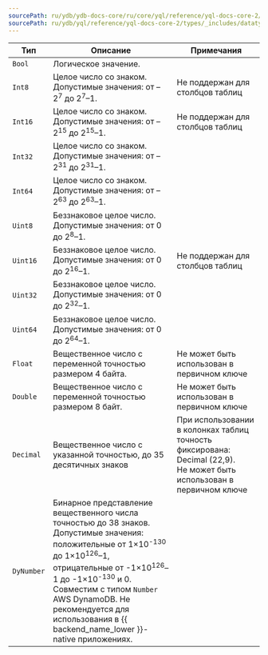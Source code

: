 ```yaml
---
sourcePath: ru/ydb/ydb-docs-core/ru/core/yql/reference/yql-docs-core-2/types/_includes/datatypes_primitive_number.md
sourcePath: ru/ydb/yql/reference/yql-docs-core-2/types/_includes/datatypes_primitive_number.md
---
```


Тип | Описание | Примечания
----- | ----- | ----- 
`Bool` | Логическое значение. |
`Int8` | Целое число со знаком.<br/>Допустимые значения: от –2<sup>7</sup> до 2<sup>7</sup>–1. | Не поддержан для столбцов таблиц
`Int16` | Целое число со знаком.<br/>Допустимые значения: от –2<sup>15</sup> до 2<sup>15</sup>–1. | Не поддержан для столбцов таблиц
`Int32` | Целое число со знаком.<br/>Допустимые значения: от –2<sup>31</sup> до 2<sup>31</sup>–1. | 
`Int64` | Целое число со знаком.<br/>Допустимые значения: от –2<sup>63</sup> до 2<sup>63</sup>–1. | 
`Uint8` | Беззнаковое целое число.<br/>Допустимые значения: от 0 до 2<sup>8</sup>–1. | 
`Uint16` | Беззнаковое целое число.<br/>Допустимые значения: от 0 до 2<sup>16</sup>–1. | Не поддержан для столбцов таблиц 
`Uint32` | Беззнаковое целое число.<br/>Допустимые значения: от 0 до 2<sup>32</sup>–1. | 
`Uint64` | Беззнаковое целое число.<br/>Допустимые значения: от 0 до 2<sup>64</sup>–1. |  
`Float` | Вещественное число с переменной точностью размером 4 байта. | Не может быть использован в первичном ключе
`Double` | Вещественное число с переменной точностью размером 8 байт. | Не может быть использован в первичном ключе
`Decimal` | Вещественное число с указанной точностью, до 35 десятичных знаков | При использовании в колонках таблиц точность фиксирована: Decimal (22,9).</br>Не может быть использован в первичном ключе
`DyNumber` | Бинарное представление вещественного числа точностью до 38 знаков.<br/>Допустимые значения: положительные от 1×10<sup>-130</sup> до 1×10<sup>126</sup>–1, отрицательные от -1×10<sup>126</sup>–1 до -1×10<sup>-130</sup> и 0.<br/>Совместим с типом `Number` AWS DynamoDB. Не рекомендуется для использования в {{ backend_name_lower }}-native приложениях.  |
